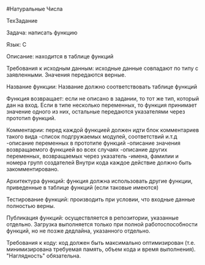 #Натуральные Числа

ТехЗадание 

Задача: написать функцию

Язык:  С

Описание: находится в таблице функций

Требования к исходным данным: исходные данные совпадают по типу с заявленными. Значения передаются верные.

Название функции: Название должно соответствовать таблице функций
	
Функция возвращает: если не описано в задании, то тот же тип, который дан на вход. Если в типе несколько переменных, то функция принимает значение одного из них, остальные передаются указателями через прототип функций.

Комментарии: перед каждой функцией должен идти блок комментариев такого вида
	-список подгружаемых модулей, соответствий и.т.д
	-описание переменных в прототипе функций
	-описание значения возвращаемого функцией во всех случаях
	-описание других переменных, возвращаемых через указатель
	-имена, фамилии и номера групп создателей
Внутри кода каждое действие должно быть закомментировано. 

Архитектура функций: функция должна использовать другие функции, приведенные в таблице функций (если таковые имеются)

Тестирование функций: производить при условии, что входные данные полностью верны. 

Публикация функций: осуществляется в репозитории, указанные отдельно. Загрузка выполняется только при полной работоспособности функций, но не позже дедлайна, указанного отдельно.

Требования к коду: код должен быть максимально оптимизирован (т.е. минимизирована требуемая память, объем кода и время выполнения). "Наглядность" обязательна. 
 
